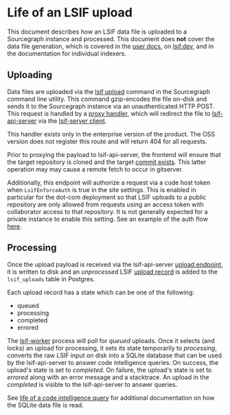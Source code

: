 # Life of an LSIF upload

This document describes how an LSIF data file is uploaded to a Sourcegraph instance and processed. This document does **not** cover the data file generation, which is covered in the [user docs](https://docs.sourcegraph.com/user/code_intelligence/lsif), on [lsif.dev](https://lsif.dev), and in the documentation for individual indexers.

## Uploading

Data files are uploaded via the [lsif upload](https://sourcegraph.com/github.com/sourcegraph/src-cli/-/blob/cmd/src/lsif_upload.go) command in the Sourcegraph command line utility. This command gzip-encodes the file on-disk and sends it to the Sourcegraph instance via an unauthenticated HTTP POST. This request is handled by a [proxy handler](https://sourcegraph.com/search?q=repo:%5Egithub%5C.com/sourcegraph/sourcegraph%24+%22func+uploadProxyHandler%28%22), which will redirect the file to [lsif-api-server](https://sourcegraph.com/github.com/sourcegraph/sourcegraph/-/tree/lsif) via the [lsif-server client](https://sourcegraph.com/search?q=repo:%5Egithub%5C.com/sourcegraph/sourcegraph%24+%22%29+Upload%28%22+file:lsifserver/.*.go).

This handler exists only in the enterprise version of the product. The OSS version does not register this route and will return 404 for all requests.

Prior to proxying the payload to lsif-api-server, the frontend will ensure that the target repository is cloned and the target [commit exists](https://sourcegraph.com/search?q=repo:^github\.com/sourcegraph/sourcegraph%24+"%29+ResolveRev%28"). This latter operation may may cause a remote fetch to occur in gitserver.

Additionally, this endpoint will authorize a request via a code host token when `LsifEnforceAuth` is true in the site settings. This is enabled in particular for the dot-com deployment so that LSIF uploads to a public repository are only allowed from requests using an access token with collaborator access to that repository. It is not generally expected for a private instance to enable this setting. See an example of the auth flow [here](https://sourcegraph.com/search?q=repo:%5Egithub%5C.com/sourcegraph/sourcegraph%24+%22func+enforceAuthGithub%28%22).

## Processing

Once the upload payload is received via the lsif-api-server [upload endpoint](https://sourcegraph.com/search?q=repo:%5Egithub%5C.com/sourcegraph/sourcegraph%24+%22%27/upload%27%22+file:lsif/.*/routes/.*.ts), it is written to disk and an _unprocessed_ LSIF [upload record](https://sourcegraph.com/search?q=repo:^github\.com/sourcegraph/sourcegraph%24+"class+LsifUpload"+file:lsif/.*.ts) is added to the `lsif_uploads` table in Postgres.

Each upload record has a state which can be one of the following:

- queued
- processing
- completed
- errored

The [lsif-worker](https://sourcegraph.com/search?q=repo:%5Egithub%5C.com/sourcegraph/sourcegraph%24+%22Selected+upload+to+convert%22) process will poll for _queued_ uploads. Once it selects (and locks) an upload for processing, it sets its state temporarily to _processing_, converts the raw LSIF input on disk into a SQLite database that can be used by the lsif-api-server to answer code intelligence queries. On success, the upload's state is set to _completed_. On failure, the upload's state is set to _errored_ along with an error message and a stacktrace. An upload in the _completed_ is visible to the lsif-api-server to answer queries.

See [life of a code intelligence query](life-of-a-code-intelligence-query.md) for additional documentation on how the SQLite data file is read.
